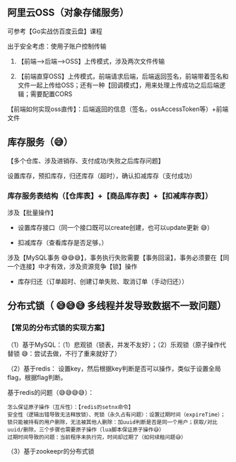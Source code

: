 ## 阿里云OSS（对象存储服务）

可参考【Go实战仿百度云盘】课程

出于安全考虑：使用子账户控制传输

1. 【前端-->后端-->OSS】上传模式，涉及两次文件传输

2. 【前端直穿OSS】上传模式，前端请求后端，后端返回签名，前端带着签名和文件一起上传给OSS；还有一种【回调模式】，用来处理上传成功之后后端逻辑；需要配置CORS


【前端如何实现oss直传】：后端返回的信息（签名，ossAccessToken等）+前端文件

## 库存服务（😅）

【多个仓库、涉及进销存、支付成功/失败之后库存问题】

设置库存，预扣库存，归还库存（超时），确认扣减库存（支付成功）

### 库存服务表结构（【仓库表】+【商品库存表】+【扣减库存表】）

涉及【批量操作】
    
- 设置库存接口（同一个接口既可以create创建，也可以update更新 😅）

- 扣减库存（查看库存是否足够，）

涉及【MySQL事务 😅😅😅】，事务执行失败需要【事务回滚】，事务必须要在【同一个连接】中才有效，涉及资源竞争【锁】操作

- 库存归还（订单超时、创建订单失败、取消订单（手动归还））


## 分布式锁（ 😅😅😅 多线程并发导致数据不一致问题）


### 【常见的分布式锁的实现方案】

（1）基于MySQL：（1）悲观锁（锁表，并发不友好）；（2）乐观锁（原子操作代替锁 😅：尝试去做，不行了重来就好了）

（2）基于redis： 设置key，然后根据key判断是否可以操作，类似于设置全局flag，根据flag判断。

基于redis的问题（😅😅😅😅）：

    怎么保证原子操作（互斥性）：【redis的setnx命令】
    安全性（逻辑出错导致无法释放锁）、死锁（永久占有问题）：设置过期时间（expireTime）；
    锁只能被持有的用户删除，无法被其他人删除：加uuid判断是否是同一个用户；获取/对比uuid/删除，三个步骤也需要原子操作（lua脚本保证原子操作😅）
    过期时间导致的问题：当前程序未执行完，时间却过期了（如何续租问题😅）


（3）基于zookeepr的分布式锁